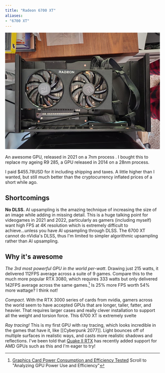 ```yaml
---
title: "Radeon 6700 XT"
aliases:
- "6700 XT"
---
```

![My 6700XT, installed](notes/images/6700xt.jpg)

An awesome GPU, released in 2021 on a 7nm process . I bought this to replace my ageing R9 285, a GPU released in 2014 on a 28nm process.



I paid $455.78USD for it including shipping and taxes. A little higher than I wanted, but still much better than the cryptocurrency inflated prices of a short while ago.

## Shortcomings

**No DLSS.** AI upsampling is the amazing technique of increasing the size of an image while adding in missing detail. This is a huge talking point for videogames in 2021 and 2022, particularly as gamers (including myself) want high FPS at 4K resolution which is extremely difficult to achieve...unless you have AI upsampling through DLSS. The 6700 XT cannot do nVidia's DLSS, thus I'm limited to simpler algorithmic upsampling rather than AI upsampling.

## Why it's awesome
*The 3rd most powerful GPU in the world per-watt*. Drawing just 215 watts, it delivered 112FPS average across a suite of 9 games. Compare this to the much more popular RTX 3080, which requires 333 watts but only delivered 142FPS average across the same games.[^1] Is 25% more FPS worth 54% more wattage? I think not!

*Compact*. With the RTX 3000 series of cards from nvidia, gamers across the world seem to have accepted GPUs that are longer, taller, fatter, and heavier. That requires larger cases and really clever installation to support all the weight and torsion force. This 6700 XT is extremely svelte

<!-- Find screenshot of car with headlights -->

*Ray tracing!* This is my first GPU with ray tracing, which looks incredible in the games that have it, like [[Cyberpunk 2077]]. Light bounces off of multiple surfaces in realistic ways, and casts more realistic shadows and reflections. I've been told that [Quake II RTX](https://www.gog.com/game/quake_ii_rtx) has recently added support for AMD GPUs such as this and I'm eager to try!

[^1]: [Graphics Card Power Consumption and Efficiency Tested](https://www.tomshardware.com/features/graphics-card-power-consumption-tested) Scroll to "Analyzing GPU Power Use and Efficiency" 